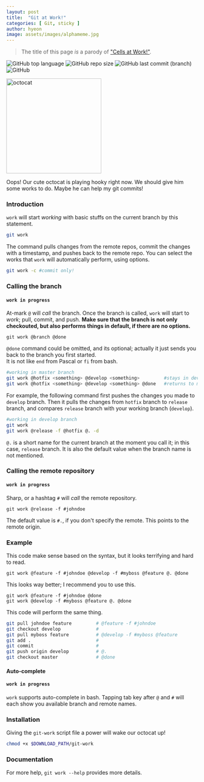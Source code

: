 ```yaml
---
layout: post
title:  "Git at Work!"
categories: [ Git, sticky ]
author: hyeon
image: assets/images/alphameme.jpg
---
```

> The title of this page *is* a parody of ["Cells at Work!"](https://en.wikipedia.org/wiki/Cells_at_Work!).

![GitHub top language](https://img.shields.io/github/languages/top/hyeondnl/git-work) ![GitHub repo size](https://img.shields.io/github/repo-size/hyeondnl/git-work) ![GitHub last commit (branch)](https://img.shields.io/github/last-commit/hyeondnl/git-work/master) ![GitHub](https://img.shields.io/github/license/hyeondnl/git-work)

[<img style="align: middle" src="https://github.githubassets.com/images/modules/logos_page/Octocat.png" alt="octocat" width="250" />](https://github.com)

Oops! Our cute octocat is playing hooky right now. We should give him some works to do. Maybe he can help my git commits!

### Introduction
`work` will start *working* with basic stuffs on the current branch by this statement.
```bash
git work
```
The command pulls changes from the remote repos, commit the changes with a timestamp, and pushes back to the remote repo.
You can select the works that `work` will automatically perform, using options.
```bash
git work -c #commit only!
```

### Calling the branch
#### `work in progress`
At-mark `@` will *call* the branch.
Once the branch is called, `work` will start to *work*; pull, commit, and push.
**Make sure that the branch is not only checkouted, but also performs things in default, if there are no options.**
```
git work @branch @done
```
`@done` command could be omitted, and its optional; actually it just sends you back to the branch you first started.  
It is not like `end` from Pascal or `fi` from bash.
```bash
#working in master branch
git work @hotfix <something> @develop <something>         #stays in develop branch
git work @hotfix <something> @develop <something> @done   #returns to master branch
```

For example, the following command first pushes the changes you made to `develop` branch. Then it pulls the changes from `hotfix` branch to `release` branch, and compares `release` branch with your working branch (`develop`).
```bash
#working in develop branch
git work
git work @release -f @hotfix @. -d
```

`@.` is a short name for the current branch at the moment you call it; in this case, `release` branch. It is also the default value when the branch name is not mentioned.

### Calling the remote repository
#### `work in progress`

Sharp, or a hashtag `#` will *call* the remote repository.
```
git work @release -f #johndoe
```
The default value is `#.`, if you don't specify the remote. This points to the remote origin.

### Example
This code make sense based on the syntax, but it looks terrifying and hard to read.
```
git work @feature -f #johndoe @develop -f #myboss @feature @. @done
```
This looks way better; I recommend you to use this.
```
git work @feature -f #johndoe @done
git work @develop -f #myboss @feature @. @done
```
This code will perform the same thing.
```bash
git pull johndoe feature         # @feature -f #johndoe
git checkout develop             # 
git pull myboss feature          # @develop -f #myboss @feature
git add .                        #
git commit                       #
git push origin develop          # @.
git checkout master              # @done
```

#### Auto-complete
#### `work in progress`
`work` supports auto-complete in bash. Tapping tab key after `@` and `#` will each show you available branch and remote names.

### Installation
Giving the `git-work` script file a power will wake our octocat up! 
```bash
chmod +x $DOWNLOAD_PATH/git-work
```

### Documentation
For more help, `git work --help` provides more details.
